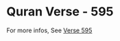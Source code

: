 # Quran Verse - 595 

For more infos, See [Verse 595](https://www.quranbookk.com/quran/search?q=595)